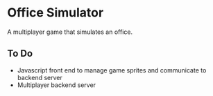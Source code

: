 # Office Simulator

A multiplayer game that simulates an office.

## To Do

- Javascript front end to manage game sprites and communicate to backend server
- Multiplayer backend server
